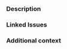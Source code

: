 <!-- DO NOT IGNORE THE TEMPLATE!

Thank you for contributing!

Before submitting the PR, please make sure you do the following:

- Read the [Contributing Guide](https://github.com/vexip-ui/vexip-ui/blob/main/CONTRIBUTING.md).
- Check that there isn't already a PR that solves the problem the same way to avoid creating a duplicate.
- Provide a description in this PR that addresses **what** the PR is solving, or reference the issue that it solves (e.g. `fixes #123`).
- Ideally, include relevant tests that fail without this PR but pass with it.

-->

### Description

### Linked Issues

### Additional context

<!-- e.g. is there anything you'd like reviewers to focus on? -->
